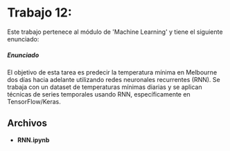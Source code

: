 # Trabajo 12: 

Este trabajo pertenece al módulo de 'Machine Learning' y tiene el siguiente enunciado:

##### Enunciado

El objetivo de esta tarea es predecir la temperatura mínima en Melbourne dos días hacia adelante utilizando redes neuronales recurrentes (RNN). Se trabaja con un dataset de temperaturas mínimas diarias y se aplican técnicas de series temporales usando RNN, específicamente en TensorFlow/Keras.

## Archivos

- **RNN.ipynb**